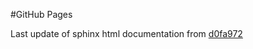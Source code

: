 #GitHub Pages

Last update of sphinx html documentation from [d0fa972](https://github.com/metaspace2020/metaspace-converter/tree/d0fa972bc481d1882b41462df99ff8efb479c74d)
